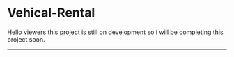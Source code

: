# Vehical-Rental
Hello viewers this project is still on development so i will be completing this project soon.
<hr>









